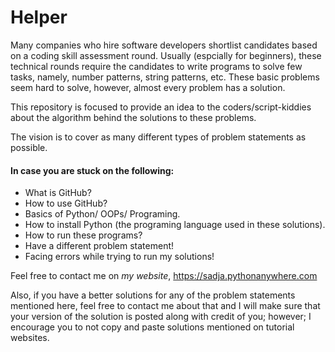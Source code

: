 # Helper

Many companies who hire software developers shortlist candidates based on a coding skill assessment round. Usually (espcially for beginners), these technical rounds require the candidates to write programs to solve few tasks, namely, number patterns, string patterns, etc.
These basic problems seem hard to solve, however, almost every problem has a solution.

This repository is focused to provide an idea to the coders/script-kiddies about the algorithm behind the solutions to these problems.

The vision is to cover as many different types of problem statements as possible.

#### In case you are stuck on the following:
 * What is GitHub?
 * How to use GitHub?
 * Basics of Python/ OOPs/ Programing.
 * How to install Python (the programing language used in these solutions).
 * How to run these programs?
 * Have a different problem statement!
 * Facing errors while trying to run my solutions!   

Feel free to contact me on *my website*, https://sadja.pythonanywhere.com

Also, if you have a better solutions for any of the problem statements mentioned here, feel free to contact me about that and I will make sure that your version of the solution is posted along with credit of you; however; I encourage you to not copy and paste solutions mentioned on tutorial websites.
